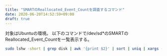 ```yaml
---
title: "SMARTのReallocated_Event_Countを調査するコマンド"
date: 2020-06-20T14:52:59+09:00
draft: true
---
```


対象はUbuntuの環境。
以下のコマンドで/dev/sd*のSMARTのReallocated_Event_Countを一覧表示する。

```sh
sudo lshw -short | grep disk | awk '{print $2}' | sort | uniq | xargs -L 1 -I {} sh -c "echo {} && sudo smartctl -A {} | grep 'Reallocated_Event_Count' | awk '{print \$2,\$10}'"
```
